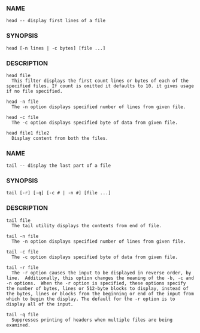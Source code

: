 ### NAME
`head -- display first lines of a file`

### SYNOPSIS
`head [-n lines | -c bytes] [file ...]`

### DESCRIPTION
```
head file 
  This filter displays the first count lines or bytes of each of the specified files. If count is omitted it defaults to 10. it gives usage if no file specified. 

head -n file  
  The -n option displays specified number of lines from given file.

head -c file  
  The -c option displays specified byte of data from given file.

head file1 file2
  Display content from both the files.
```

### NAME
`tail -- display the last part of a file`

### SYNOPSIS
`tail [-r] [-q] [-c # | -n #] [file ...]`

### DESCRIPTION
```
tail file 
  The tail utility displays the contents from end of file. 

tail -n file  
  The -n option displays specified number of lines from given file.

tail -c file  
  The -c option displays specified byte of data from given file.

tail -r file
  The -r option causes the input to be displayed in reverse order, by line.  Additionally, this option changes the meaning of the -b, -c and -n options.  When the -r option is specified, these options specify the number of bytes, lines or 512-byte blocks to display, instead of the bytes, lines or blocks from the beginning or end of the input from which to begin the display. The default for the -r option is to display all of the input.

tail -q file
  Suppresses printing of headers when multiple files are being examined.
```